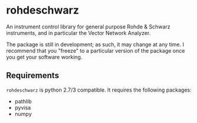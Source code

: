 rohdeschwarz
============
An instrument control library for general purpose Rohde & Schwarz instruments, and in particular the Vector Network Analyzer.

The package is still in development; as such, it may change at any time. I recommend that you "freeze" to a particular version of the package once you get your software working.

Requirements
------------
`rohdeschwarz` is python 2.7/3 compatible. It requires the following packages:
- pathlib
- pyvisa
- numpy